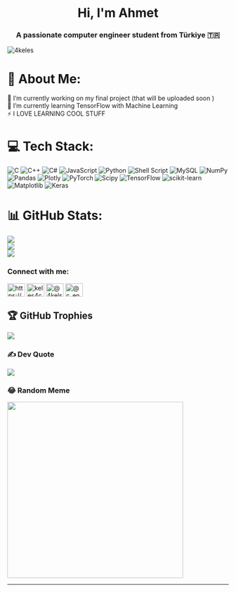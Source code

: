 <h1 align="center">Hi, I'm Ahmet</h1>
<h3 align="center">A passionate computer engineer student from Türkiye 🇹🇷</h3>

<p align="left"> <img src="https://komarev.com/ghpvc/?username=4keles&label=Profile%20views&color=0e75b6&style=flat" alt="4keles" /> </p>

# 💫 About Me:
🔭 I’m currently working on my final project (that will be uploaded soon )<br>🌱 I’m currently learning TensorFlow with Machine Learning<br>⚡ I LOVE LEARNING COOL STUFF


# 💻 Tech Stack:
![C](https://img.shields.io/badge/c-%2300599C.svg?style=for-the-badge&logo=c&logoColor=white) ![C++](https://img.shields.io/badge/c++-%2300599C.svg?style=for-the-badge&logo=c%2B%2B&logoColor=white) ![C#](https://img.shields.io/badge/c%23-%23239120.svg?style=for-the-badge&logo=csharp&logoColor=white) ![JavaScript](https://img.shields.io/badge/javascript-%23323330.svg?style=for-the-badge&logo=javascript&logoColor=%23F7DF1E) ![Python](https://img.shields.io/badge/python-3670A0?style=for-the-badge&logo=python&logoColor=ffdd54) ![Shell Script](https://img.shields.io/badge/shell_script-%23121011.svg?style=for-the-badge&logo=gnu-bash&logoColor=white) ![MySQL](https://img.shields.io/badge/mysql-%2300000f.svg?style=for-the-badge&logo=mysql&logoColor=white) ![NumPy](https://img.shields.io/badge/numpy-%23013243.svg?style=for-the-badge&logo=numpy&logoColor=white) ![Pandas](https://img.shields.io/badge/pandas-%23150458.svg?style=for-the-badge&logo=pandas&logoColor=white) ![Plotly](https://img.shields.io/badge/Plotly-%233F4F75.svg?style=for-the-badge&logo=plotly&logoColor=white) ![PyTorch](https://img.shields.io/badge/PyTorch-%23EE4C2C.svg?style=for-the-badge&logo=PyTorch&logoColor=white) ![Scipy](https://img.shields.io/badge/SciPy-%230C55A5.svg?style=for-the-badge&logo=scipy&logoColor=%white) ![TensorFlow](https://img.shields.io/badge/TensorFlow-%23FF6F00.svg?style=for-the-badge&logo=TensorFlow&logoColor=white) ![scikit-learn](https://img.shields.io/badge/scikit--learn-%23F7931E.svg?style=for-the-badge&logo=scikit-learn&logoColor=white) ![Matplotlib](https://img.shields.io/badge/Matplotlib-%23ffffff.svg?style=for-the-badge&logo=Matplotlib&logoColor=black) ![Keras](https://img.shields.io/badge/Keras-%23D00000.svg?style=for-the-badge&logo=Keras&logoColor=white)
# 📊 GitHub Stats:
![](https://github-readme-stats.vercel.app/api?username=4keles&theme=darcula&hide_border=false&include_all_commits=true&count_private=true)<br/>
![](https://github-readme-streak-stats.herokuapp.com/?user=4keles&theme=darcula&hide_border=false)<br/>
![](https://github-readme-stats.vercel.app/api/top-langs/?username=4keles&theme=darcula&hide_border=false&include_all_commits=true&count_private=true&layout=compact)

<h3 align="left">Connect with me:</h3>
<p align="left">
<a href="https://www.linkedin.com/in/4keles/" target="blank"><img align="center" src="https://raw.githubusercontent.com/rahuldkjain/github-profile-readme-generator/master/src/images/icons/Social/linked-in-alt.svg" alt="https://www.linkedin.com/in/4keles/" height="30" width="40" /></a>
<a href="https://kaggle.com/keles4cd" target="blank"><img align="center" src="https://raw.githubusercontent.com/rahuldkjain/github-profile-readme-generator/master/src/images/icons/Social/kaggle.svg" alt="keles4cd" height="30" width="40" /></a>
<a href="https://hashnode.com/@4kels" target="blank"><img align="center" src="https://raw.githubusercontent.com/rahuldkjain/github-profile-readme-generator/master/src/images/icons/Social/hashnode.svg" alt="@4kels" height="30" width="40" /></a>
<a href="https://www.hackerrank.com/@c_engineer_keles" target="blank"><img align="center" src="https://raw.githubusercontent.com/rahuldkjain/github-profile-readme-generator/master/src/images/icons/Social/hackerrank.svg" alt="@c_engineer_keles" height="30" width="40" /></a>
</p>

## 🏆 GitHub Trophies
![](https://github-profile-trophy.vercel.app/?username=4keles&theme=radical&no-frame=false&no-bg=false&margin-w=4)

### ✍️ Dev Quote
![](https://quotes-github-readme.vercel.app/api?type=horizontal&theme=light)

### 😂 Random Meme
<img src='https://meme-scraper-api.vercel.app/api/v1/random-meme' style="height: 400px;"/>

---
<!-- [![](https://visitcount.itsvg.in/api?id=4keles&icon=8&color=7)](https://visitcount.itsvg.in)-->
